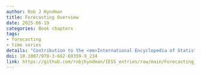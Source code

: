 ```yaml
---
author: Rob J Hyndman
title: Forecasting Overview
date: 2025-06-19
categories: Book chapters
tags:
- forecasting
- time series
details: "Contribution to the <em>International Encyclopedia of Statistical Science</em>, 2nd edition, ed. Miodrag Lovric, Springer. pp.964-968"
doi: 10.1007/978-3-662-69359-9_234
link: https://github.com/robjhyndman/IESS_entries/raw/main/Forecasting_Overview_Rob_Hyndman.pdf
---
```

